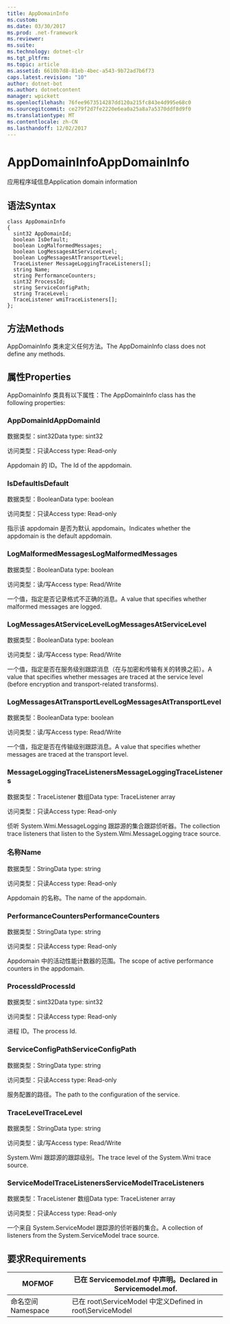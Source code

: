 ```yaml
---
title: AppDomainInfo
ms.custom: 
ms.date: 03/30/2017
ms.prod: .net-framework
ms.reviewer: 
ms.suite: 
ms.technology: dotnet-clr
ms.tgt_pltfrm: 
ms.topic: article
ms.assetid: 6610b7d8-81eb-4bec-a543-9b72ad7b6f73
caps.latest.revision: "10"
author: dotnet-bot
ms.author: dotnetcontent
manager: wpickett
ms.openlocfilehash: 76fee9673514287dd120a215fc843e4d995e68c0
ms.sourcegitcommit: ce279f2d7fe2220e6ea0a25a8a7a5370ddf8d9f0
ms.translationtype: MT
ms.contentlocale: zh-CN
ms.lasthandoff: 12/02/2017
---
```

# <a name="appdomaininfo"></a><span data-ttu-id="87917-102">AppDomainInfo</span><span class="sxs-lookup"><span data-stu-id="87917-102">AppDomainInfo</span></span>
<span data-ttu-id="87917-103">应用程序域信息</span><span class="sxs-lookup"><span data-stu-id="87917-103">Application domain information</span></span>  
  
## <a name="syntax"></a><span data-ttu-id="87917-104">语法</span><span class="sxs-lookup"><span data-stu-id="87917-104">Syntax</span></span>  
  
```  
class AppDomainInfo  
{  
  sint32 AppDomainId;  
  boolean IsDefault;  
  boolean LogMalformedMessages;  
  boolean LogMessagesAtServiceLevel;  
  boolean LogMessagesAtTransportLevel;  
  TraceListener MessageLoggingTraceListeners[];  
  string Name;  
  string PerformanceCounters;  
  sint32 ProcessId;  
  string ServiceConfigPath;  
  string TraceLevel;  
  TraceListener wmiTraceListeners[];  
};  
```  
  
## <a name="methods"></a><span data-ttu-id="87917-105">方法</span><span class="sxs-lookup"><span data-stu-id="87917-105">Methods</span></span>  
 <span data-ttu-id="87917-106">AppDomainInfo 类未定义任何方法。</span><span class="sxs-lookup"><span data-stu-id="87917-106">The AppDomainInfo class does not define any methods.</span></span>  
  
## <a name="properties"></a><span data-ttu-id="87917-107">属性</span><span class="sxs-lookup"><span data-stu-id="87917-107">Properties</span></span>  
 <span data-ttu-id="87917-108">AppDomainInfo 类具有以下属性：</span><span class="sxs-lookup"><span data-stu-id="87917-108">The AppDomainInfo class has the following properties:</span></span>  
  
### <a name="appdomainid"></a><span data-ttu-id="87917-109">AppDomainId</span><span class="sxs-lookup"><span data-stu-id="87917-109">AppDomainId</span></span>  
 <span data-ttu-id="87917-110">数据类型：sint32</span><span class="sxs-lookup"><span data-stu-id="87917-110">Data type: sint32</span></span>  
  
 <span data-ttu-id="87917-111">访问类型：只读</span><span class="sxs-lookup"><span data-stu-id="87917-111">Access type: Read-only</span></span>  
  
 <span data-ttu-id="87917-112">Appdomain 的 ID。</span><span class="sxs-lookup"><span data-stu-id="87917-112">The Id of the appdomain.</span></span>  
  
### <a name="isdefault"></a><span data-ttu-id="87917-113">IsDefault</span><span class="sxs-lookup"><span data-stu-id="87917-113">IsDefault</span></span>  
 <span data-ttu-id="87917-114">数据类型：Boolean</span><span class="sxs-lookup"><span data-stu-id="87917-114">Data type: boolean</span></span>  
  
 <span data-ttu-id="87917-115">访问类型：只读</span><span class="sxs-lookup"><span data-stu-id="87917-115">Access type: Read-only</span></span>  
  
 <span data-ttu-id="87917-116">指示该 appdomain 是否为默认 appdomain。</span><span class="sxs-lookup"><span data-stu-id="87917-116">Indicates whether the appdomain is the default appdomain.</span></span>  
  
### <a name="logmalformedmessages"></a><span data-ttu-id="87917-117">LogMalformedMessages</span><span class="sxs-lookup"><span data-stu-id="87917-117">LogMalformedMessages</span></span>  
 <span data-ttu-id="87917-118">数据类型：Boolean</span><span class="sxs-lookup"><span data-stu-id="87917-118">Data type: boolean</span></span>  
  
 <span data-ttu-id="87917-119">访问类型：读/写</span><span class="sxs-lookup"><span data-stu-id="87917-119">Access type: Read/Write</span></span>  
  
 <span data-ttu-id="87917-120">一个值，指定是否记录格式不正确的消息。</span><span class="sxs-lookup"><span data-stu-id="87917-120">A value that specifies whether malformed messages are logged.</span></span>  
  
### <a name="logmessagesatservicelevel"></a><span data-ttu-id="87917-121">LogMessagesAtServiceLevel</span><span class="sxs-lookup"><span data-stu-id="87917-121">LogMessagesAtServiceLevel</span></span>  
 <span data-ttu-id="87917-122">数据类型：Boolean</span><span class="sxs-lookup"><span data-stu-id="87917-122">Data type: boolean</span></span>  
  
 <span data-ttu-id="87917-123">访问类型：读/写</span><span class="sxs-lookup"><span data-stu-id="87917-123">Access type: Read/Write</span></span>  
  
 <span data-ttu-id="87917-124">一个值，指定是否在服务级别跟踪消息（在与加密和传输有关的转换之前）。</span><span class="sxs-lookup"><span data-stu-id="87917-124">A value that specifies whether messages are traced at the service level (before encryption and transport-related transforms).</span></span>  
  
### <a name="logmessagesattransportlevel"></a><span data-ttu-id="87917-125">LogMessagesAtTransportLevel</span><span class="sxs-lookup"><span data-stu-id="87917-125">LogMessagesAtTransportLevel</span></span>  
 <span data-ttu-id="87917-126">数据类型：Boolean</span><span class="sxs-lookup"><span data-stu-id="87917-126">Data type: boolean</span></span>  
  
 <span data-ttu-id="87917-127">访问类型：读/写</span><span class="sxs-lookup"><span data-stu-id="87917-127">Access type: Read/Write</span></span>  
  
 <span data-ttu-id="87917-128">一个值，指定是否在传输级别跟踪消息。</span><span class="sxs-lookup"><span data-stu-id="87917-128">A value that specifies whether messages are traced at the transport level.</span></span>  
  
### <a name="messageloggingtracelisteners"></a><span data-ttu-id="87917-129">MessageLoggingTraceListeners</span><span class="sxs-lookup"><span data-stu-id="87917-129">MessageLoggingTraceListeners</span></span>  
 <span data-ttu-id="87917-130">数据类型：TraceListener 数组</span><span class="sxs-lookup"><span data-stu-id="87917-130">Data type: TraceListener array</span></span>  
  
 <span data-ttu-id="87917-131">访问类型：只读</span><span class="sxs-lookup"><span data-stu-id="87917-131">Access type: Read-only</span></span>  
  
 <span data-ttu-id="87917-132">侦听 System.Wmi.MessageLogging 跟踪源的集合跟踪侦听器。</span><span class="sxs-lookup"><span data-stu-id="87917-132">The collection trace listeners that listen to the System.Wmi.MessageLogging trace source.</span></span>  
  
### <a name="name"></a><span data-ttu-id="87917-133">名称</span><span class="sxs-lookup"><span data-stu-id="87917-133">Name</span></span>  
 <span data-ttu-id="87917-134">数据类型：String</span><span class="sxs-lookup"><span data-stu-id="87917-134">Data type: string</span></span>  
  
 <span data-ttu-id="87917-135">访问类型：只读</span><span class="sxs-lookup"><span data-stu-id="87917-135">Access type: Read-only</span></span>  
  
 <span data-ttu-id="87917-136">Appdomain 的名称。</span><span class="sxs-lookup"><span data-stu-id="87917-136">The name of the appdomain.</span></span>  
  
### <a name="performancecounters"></a><span data-ttu-id="87917-137">PerformanceCounters</span><span class="sxs-lookup"><span data-stu-id="87917-137">PerformanceCounters</span></span>  
 <span data-ttu-id="87917-138">数据类型：String</span><span class="sxs-lookup"><span data-stu-id="87917-138">Data type: string</span></span>  
  
 <span data-ttu-id="87917-139">访问类型：只读</span><span class="sxs-lookup"><span data-stu-id="87917-139">Access type: Read-only</span></span>  
  
 <span data-ttu-id="87917-140">Appdomain 中的活动性能计数器的范围。</span><span class="sxs-lookup"><span data-stu-id="87917-140">The scope of active performance counters in the appdomain.</span></span>  
  
### <a name="processid"></a><span data-ttu-id="87917-141">ProcessId</span><span class="sxs-lookup"><span data-stu-id="87917-141">ProcessId</span></span>  
 <span data-ttu-id="87917-142">数据类型：sint32</span><span class="sxs-lookup"><span data-stu-id="87917-142">Data type: sint32</span></span>  
  
 <span data-ttu-id="87917-143">访问类型：只读</span><span class="sxs-lookup"><span data-stu-id="87917-143">Access type: Read-only</span></span>  
  
 <span data-ttu-id="87917-144">进程 ID。</span><span class="sxs-lookup"><span data-stu-id="87917-144">The process Id.</span></span>  
  
### <a name="serviceconfigpath"></a><span data-ttu-id="87917-145">ServiceConfigPath</span><span class="sxs-lookup"><span data-stu-id="87917-145">ServiceConfigPath</span></span>  
 <span data-ttu-id="87917-146">数据类型：String</span><span class="sxs-lookup"><span data-stu-id="87917-146">Data type: string</span></span>  
  
 <span data-ttu-id="87917-147">访问类型：只读</span><span class="sxs-lookup"><span data-stu-id="87917-147">Access type: Read-only</span></span>  
  
 <span data-ttu-id="87917-148">服务配置的路径。</span><span class="sxs-lookup"><span data-stu-id="87917-148">The path to the configuration of the service.</span></span>  
  
### <a name="tracelevel"></a><span data-ttu-id="87917-149">TraceLevel</span><span class="sxs-lookup"><span data-stu-id="87917-149">TraceLevel</span></span>  
 <span data-ttu-id="87917-150">数据类型：String</span><span class="sxs-lookup"><span data-stu-id="87917-150">Data type: string</span></span>  
  
 <span data-ttu-id="87917-151">访问类型：读/写</span><span class="sxs-lookup"><span data-stu-id="87917-151">Access type: Read/Write</span></span>  
  
 <span data-ttu-id="87917-152">System.Wmi 跟踪源的跟踪级别。</span><span class="sxs-lookup"><span data-stu-id="87917-152">The trace level of the System.Wmi trace source.</span></span>  
  
### <a name="servicemodeltracelisteners"></a><span data-ttu-id="87917-153">ServiceModelTraceListeners</span><span class="sxs-lookup"><span data-stu-id="87917-153">ServiceModelTraceListeners</span></span>  
 <span data-ttu-id="87917-154">数据类型：TraceListener 数组</span><span class="sxs-lookup"><span data-stu-id="87917-154">Data type: TraceListener array</span></span>  
  
 <span data-ttu-id="87917-155">访问类型：只读</span><span class="sxs-lookup"><span data-stu-id="87917-155">Access type: Read-only</span></span>  
  
 <span data-ttu-id="87917-156">一个来自 System.ServiceModel 跟踪源的侦听器的集合。</span><span class="sxs-lookup"><span data-stu-id="87917-156">A collection of listeners from the System.ServiceModel trace source.</span></span>  
  
## <a name="requirements"></a><span data-ttu-id="87917-157">要求</span><span class="sxs-lookup"><span data-stu-id="87917-157">Requirements</span></span>  
  
|<span data-ttu-id="87917-158">MOF</span><span class="sxs-lookup"><span data-stu-id="87917-158">MOF</span></span>|<span data-ttu-id="87917-159">已在 Servicemodel.mof 中声明。</span><span class="sxs-lookup"><span data-stu-id="87917-159">Declared in Servicemodel.mof.</span></span>|  
|---------|-----------------------------------|  
|<span data-ttu-id="87917-160">命名空间</span><span class="sxs-lookup"><span data-stu-id="87917-160">Namespace</span></span>|<span data-ttu-id="87917-161">已在 root\ServiceModel 中定义</span><span class="sxs-lookup"><span data-stu-id="87917-161">Defined in root\ServiceModel</span></span>|
